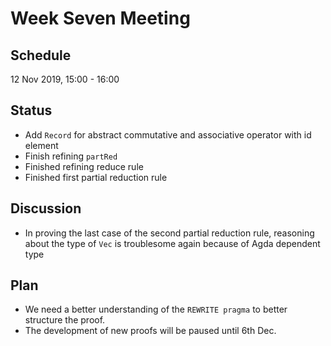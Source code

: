 # Week Seven Meeting
## Schedule
12 Nov 2019, 15:00 - 16:00

## Status
* Add `Record` for abstract commutative and associative operator with id element
* Finish refining `partRed`
* Finished refining reduce rule
* Finished first partial reduction rule

## Discussion
* In proving the last case of the second partial reduction rule, reasoning about the type of `Vec` is troublesome again because of Agda dependent type 

## Plan
* We need a better understanding of the `REWRITE pragma` to better structure the proof.
* The development of new proofs will be paused until 6th Dec.